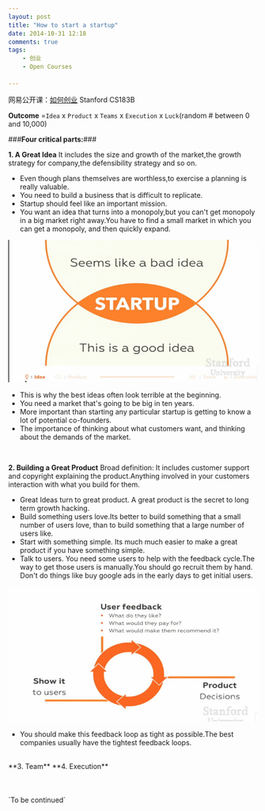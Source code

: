 ```yaml
---
layout: post
title: "How to start a startup"
date: 2014-10-31 12:18
comments: true
tags: 
	- 创业
	- Open Courses

---
```

网易公开课：[如何创业](http://v.163.com/special/opencourse/startup.html) Stanford CS183B

**Outcome** =`Idea` x `Product` x `Teams` x `Execution` x `Luck`(random # between 0 and 10,000)

###**Four critical parts:**###

**1. A Great Idea**
It includes the size and growth of the market,the growth strategy for company,the defensibility strategy and so on.

- Even though plans themselves are worthless,to exercise a planning is really valuable.
- You need to build a business that is difficult to replicate.
- Startup should feel like an important mission.
- You want an idea that turns into a monopoly,but you can't get monopoly in a big market right away.You have to find a small market in which you can get a monopoly, and then quickly expand.
<!--more-->
![](https://raw.githubusercontent.com/thddaniel/Myblog/master/image/startup/1.jpg)
- This is why the best ideas often look terrible at the beginning.
- You need a market that's going to be big in ten years.
- More important than starting any particular startup is getting to know a lot of potential co-founders.
- The importance of thinking about what customers want, and thinking about the demands of the market.
<br>

**2. Building a Great Product**
Broad definition: It includes customer support and copyright explaining the product.Anything involved in your customers interaction with what you build for them. 

- Great Ideas turn to great product. A great product is the secret to long term growth hacking.
- Build something users love.Its better to build something that a small number of users love, than to build something that a large number of users like. 
- Start with something simple. Its much much easier to make a great product if you have something simple.
- Talk to users. You need some users to help with the feedback cycle.The way to get those users is manually.You should go recruit them by hand. Don't do things like buy google ads in the early days to get initial users.

![](https://raw.githubusercontent.com/thddaniel/Myblog/master/image/startup/2a.jpg)

- You should make this feedback loop as tight as possible.The best companies usually have the tightest feedback loops.

<br>
**3. Team**
**4. Execution**
<br>
<br>
<br>
<br>
`To be continued`












